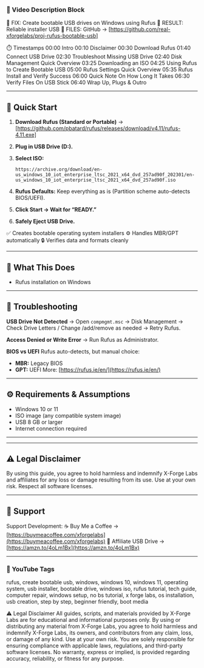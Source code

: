 ### 🎥 Video Description Block
🔧 FIX: Create bootable USB drives on Windows using Rufus
🎯 RESULT: Reliable installer USB
📂 FILES: GitHub → [https://github.com/real-xforgelabs/proj-rufus-bootable-usb] 

⏱️ Timestamps
00:00 Intro
00:10 Disclaimer
00:30 Download Rufus
01:40 Connect USB Drive
02:30 Troubleshoot Missing USB Drive
02:40 Disk Management Quick Overview
03:25 Downloading an ISO
04:25 Using Rufus to Create Bootable USB
05:00 Rufus Settings Quick Overview
05:35 Rufus Install and Verify Success
06:00 Quick Note On How Long It Takes
06:30 Verify Files On USB Stick
06:40 Wrap Up, Plugs & Outro

---

## 🚀 Quick Start

1. **Download Rufus (Standard or Portable)** → [https://github.com/pbatard/rufus/releases/download/v4.11/rufus-4.11.exe]
2. **Plug in USB Drive (D:).**
3. **Select ISO:**

   ```
   https://archive.org/download/en-us_windows_10_iot_enterprise_ltsc_2021_x64_dvd_257ad90f_202301/en-us_windows_10_iot_enterprise_ltsc_2021_x64_dvd_257ad90f.iso
   ```
4. **Rufus Defaults:** Keep everything as is (Partition scheme auto-detects BIOS/UEFI).
5. **Click Start → Wait for “READY.”**
6. **Safely Eject USB Drive.**

✅ Creates bootable operating system installers
⚙ Handles MBR/GPT automatically
🔒 Verifies data and formats cleanly

---

## 🧠 What This Does

* Rufus installation on Windows

---

## 💾 Troubleshooting

**USB Drive Not Detected**
→ Open `compmgmt.msc` → Disk Management → Check Drive Letters / Change /add/remove as needed → Retry Rufus.

**Access Denied or Write Error**
→ Run Rufus as Administrator.

**BIOS vs UEFI**
Rufus auto-detects, but manual choice:

* **MBR:** Legacy BIOS
* **GPT:** UEFI
  More: [https://rufus.ie/en/](https://rufus.ie/en/)

---

## ⚙️ Requirements & Assumptions

* Windows 10 or 11
* ISO image (any compatible system image)
* USB 8 GB or larger
* Internet connection required

---

---

## ⚠️ Legal Disclaimer

By using this guide, you agree to hold harmless and indemnify X-Forge Labs and affiliates for any loss or damage resulting from its use. Use at your own risk. Respect all software licenses.

---

## 💬 Support

Support Development:
☕ Buy Me a Coffee → [https://buymeacoffee.com/xforgelabs](https://buymeacoffee.com/xforgelabs)
🛒 Affiliate USB Drive → [https://amzn.to/4oLm1Bx](https://amzn.to/4oLm1Bx)

---

### 🔖 YouTube Tags

rufus, create bootable usb, windows, windows 10, windows 11, operating system, usb installer, bootable drive, windows iso, rufus tutorial, tech guide, computer repair, windows setup, no bs tutorial, x forge labs, os installation, usb creation, step by step, beginner friendly, boot media


⚠️ Legal Disclaimer
All guides, scripts, and materials provided by X-Forge Labs are for educational and informational purposes only.
By using or distributing any material from X-Forge Labs, you agree to hold harmless and indemnify X-Forge Labs, its owners, and contributors from any claim, loss, or damage of any kind.
Use at your own risk.
You are solely responsible for ensuring compliance with applicable laws, regulations, and third-party software licenses.
No warranty, express or implied, is provided regarding accuracy, reliability, or fitness for any purpose.
